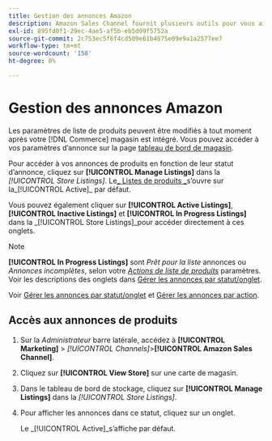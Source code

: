 ```yaml
---
title: Gestion des annonces Amazon
description: Amazon Sales Channel fournit plusieurs outils pour vous aider à gérer vos annonces Amazon à partir de l’administrateur Commerce.
exl-id: 895fd0f1-29ec-4ae5-af5b-eb5d99f5752a
source-git-commit: 2c753ec5f6f4cd509e61b4875e09e9a1a2577ee7
workflow-type: tm+mt
source-wordcount: '158'
ht-degree: 0%

---
```


# Gestion des annonces Amazon

Les paramètres de liste de produits peuvent être modifiés à tout moment après votre [!DNL Commerce] magasin est intégré. Vous pouvez accéder à vos paramètres d’annonce sur la page [tableau de bord de magasin](./amazon-store-dashboard.md).

Pour accéder à vos annonces de produits en fonction de leur statut d’annonce, cliquez sur **[!UICONTROL Manage Listings]** dans la _[!UICONTROL Store Listings]_. Le[_ Listes de produits _](./managing-listings-by-tab.md)s’ouvre sur la_[!UICONTROL Active]_ par défaut.

Vous pouvez également cliquer sur **[!UICONTROL Active Listings]**, **[!UICONTROL Inactive Listings]** et **[!UICONTROL In Progress Listings]** dans la _[!UICONTROL Store Listings]_pour accéder directement à ces onglets.

>[!NOTE]
>
>**[!UICONTROL In Progress Listings]** sont _Prêt pour la liste_ annonces ou _Annonces incomplètes_, selon votre [_Actions de liste de produits_](./product-listing-actions.md) paramètres. Voir les descriptions des onglets dans [Gérer les annonces par statut/onglet](./managing-listings-by-tab.md).

Voir [Gérer les annonces par statut/onglet](./managing-listings-by-tab.md) et [Gérer les annonces par action](./managing-listings-by-action.md).

## Accès aux annonces de produits

1. Sur la _Administrateur_ barre latérale, accédez à **[!UICONTROL Marketing]** > _[!UICONTROL Channels]_>**[!UICONTROL Amazon Sales Channel]**.

1. Cliquez sur **[!UICONTROL View Store]** sur une carte de magasin.

1. Dans le tableau de bord de stockage, cliquez sur **[!UICONTROL Manage Listings]** dans la _[!UICONTROL Store Listings]_.

1. Pour afficher les annonces dans ce statut, cliquez sur un onglet.

   Le _[!UICONTROL Active]_s’affiche par défaut.
